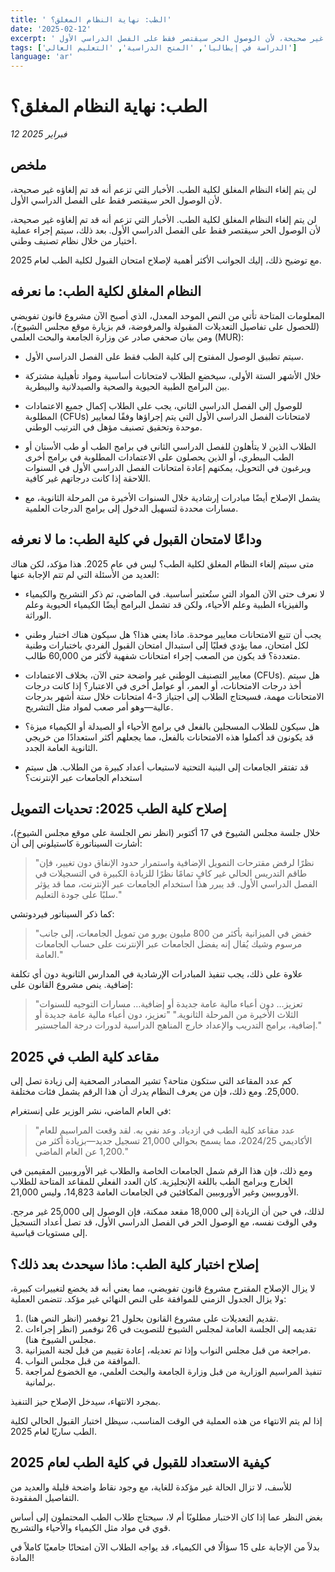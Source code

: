 ```yaml
---
title: ' الطب: نهاية النظام المغلق؟'
date: '2025-02-12'
excerpt: ' لن يتم إلغاء النظام المغلق لكلية الطب. الأخبار التي تزعم أنه قد تم إلغاؤه غير صحيحة، لأن الوصول الحر سيقتصر فقط على الفصل الدراسي الأول.'
tags: ['الدراسة في إيطاليا', 'المنح الدراسية', 'التعليم العالي']
language: 'ar'
---
```


# الطب: نهاية النظام المغلق؟
*12 فبراير 2025*

## ملخص 
لن يتم إلغاء النظام المغلق لكلية الطب. الأخبار التي تزعم أنه قد تم إلغاؤه غير صحيحة، لأن الوصول الحر سيقتصر فقط على الفصل الدراسي الأول.

لن يتم إلغاء النظام المغلق لكلية الطب. الأخبار التي تزعم أنه قد تم إلغاؤه غير صحيحة، لأن الوصول الحر سيقتصر فقط على الفصل الدراسي الأول. بعد ذلك، سيتم إجراء عملية اختيار من خلال نظام تصنيف وطني.

مع توضيح ذلك، إليك الجوانب الأكثر أهمية لإصلاح امتحان القبول لكلية الطب لعام 2025.

## النظام المغلق لكلية الطب: ما نعرفه

المعلومات المتاحة تأتي من النص الموحد المعدل، الذي أصبح الآن مشروع قانون تفويضي (للحصول على تفاصيل التعديلات المقبولة والمرفوضة، قم بزيارة موقع مجلس الشيوخ)، ومن بيان صحفي صادر عن وزارة الجامعة والبحث العلمي (MUR):

* سيتم تطبيق الوصول المفتوح إلى كلية الطب فقط على الفصل الدراسي الأول.

* خلال الأشهر الستة الأولى، سيخضع الطلاب لامتحانات أساسية ومواد تأهيلية مشتركة بين البرامج الطبية الحيوية والصحية والصيدلانية والبيطرية.

* للوصول إلى الفصل الدراسي الثاني، يجب على الطلاب إكمال جميع الاعتمادات المطلوبة (CFUs) لامتحانات الفصل الدراسي الأول التي يتم إجراؤها وفقًا لمعايير موحدة وتحقيق تصنيف مؤهل في الترتيب الوطني.

* الطلاب الذين لا يتأهلون للفصل الدراسي الثاني في برامج الطب أو طب الأسنان أو الطب البيطري، أو الذين يحصلون على الاعتمادات المطلوبة في برامج أخرى ويرغبون في التحويل، يمكنهم إعادة امتحانات الفصل الدراسي الأول في السنوات اللاحقة إذا كانت درجاتهم غير كافية.

* يشمل الإصلاح أيضًا مبادرات إرشادية خلال السنوات الأخيرة من المرحلة الثانوية، مع مسارات محددة لتسهيل الدخول إلى برامج الدرجات العلمية.

## وداعًا لامتحان القبول في كلية الطب: ما لا نعرفه

متى سيتم إلغاء النظام المغلق لكلية الطب؟ ليس في عام 2025. هذا مؤكد، لكن هناك العديد من الأسئلة التي لم تتم الإجابة عنها:

* لا نعرف حتى الآن المواد التي ستُعتبر أساسية. في الماضي، تم ذكر التشريح والكيمياء والفيزياء الطبية وعلم الأحياء، ولكن قد تشمل البرامج أيضًا الكيمياء الحيوية وعلم الوراثة.

* يجب أن تتبع الامتحانات معايير موحدة. ماذا يعني هذا؟ هل سيكون هناك اختبار وطني لكل امتحان، مما يؤدي فعليًا إلى استبدال امتحان القبول الفردي باختبارات وطنية متعددة؟ قد يكون من الصعب إجراء امتحانات شفهية لأكثر من 60,000 طالب.

* معايير التصنيف الوطني غير واضحة حتى الآن، بخلاف الاعتمادات (CFUs). هل سيتم أخذ درجات الامتحانات، أو العمر، أو عوامل أخرى في الاعتبار؟ إذا كانت درجات الامتحانات مهمة، فسيحتاج الطلاب إلى اجتياز 3-4 امتحانات خلال ستة أشهر بدرجات عالية—وهو أمر صعب لمواد مثل التشريح.

* هل سيكون للطلاب المسجلين بالفعل في برامج الأحياء أو الصيدلة أو الكيمياء ميزة؟ قد يكونون قد أكملوا هذه الامتحانات بالفعل، مما يجعلهم أكثر استعدادًا من خريجي الثانوية العامة الجدد.

* قد تفتقر الجامعات إلى البنية التحتية لاستيعاب أعداد كبيرة من الطلاب. هل سيتم استخدام الجامعات عبر الإنترنت؟

## إصلاح كلية الطب 2025: تحديات التمويل

خلال جلسة مجلس الشيوخ في 17 أكتوبر (انظر نص الجلسة على موقع مجلس الشيوخ)، أشارت السيناتورة كاستيلوني إلى أن:

> "نظرًا لرفض مقترحات التمويل الإضافية واستمرار حدود الإنفاق دون تغيير، فإن طاقم التدريس الحالي غير كافٍ تمامًا نظرًا للزيادة الكبيرة في التسجيلات في الفصل الدراسي الأول. قد يبرر هذا استخدام الجامعات عبر الإنترنت، مما قد يؤثر سلبًا على جودة التعليم."

كما ذكر السيناتور فيردوتشي:

> "خفض في الميزانية بأكثر من 800 مليون يورو من تمويل الجامعات، إلى جانب مرسوم وشيك يُقال إنه يفضل الجامعات عبر الإنترنت على حساب الجامعات العامة."

علاوة على ذلك، يجب تنفيذ المبادرات الإرشادية في المدارس الثانوية دون أي تكلفة إضافية. ينص مشروع القانون على:

> "تعزيز… دون أعباء مالية عامة جديدة أو إضافية… مسارات التوجيه للسنوات الثلاث الأخيرة من المرحلة الثانوية."
> "تعزيز، دون أعباء مالية عامة جديدة أو إضافية، برامج التدريب والإعداد خارج المناهج الدراسية لدورات درجة الماجستير."

## مقاعد كلية الطب في 2025

كم عدد المقاعد التي ستكون متاحة؟ تشير المصادر الصحفية إلى زيادة تصل إلى 25,000. ومع ذلك، فإن من يعرف النظام يدرك أن هذا الرقم يشمل فئات مختلفة.

في العام الماضي، نشر الوزير على إنستغرام:

> "عدد مقاعد كلية الطب في ازدياد. وعد نفي به. لقد وقعت المراسيم للعام الأكاديمي 2024/25، مما يسمح بحوالي 21,000 تسجيل جديد—بزيادة أكثر من 1,200 عن العام الماضي."

ومع ذلك، فإن هذا الرقم شمل الجامعات الخاصة والطلاب غير الأوروبيين المقيمين في الخارج وبرامج الطب باللغة الإنجليزية. كان العدد الفعلي للمقاعد المتاحة للطلاب الأوروبيين وغير الأوروبيين المكافئين في الجامعات العامة 14,823، وليس 21,000.

لذلك، في حين أن الزيادة إلى 18,000 مقعد ممكنة، فإن الوصول إلى 25,000 غير مرجح. وفي الوقت نفسه، مع الوصول الحر في الفصل الدراسي الأول، قد تصل أعداد التسجيل إلى مستويات قياسية.

## إصلاح اختبار كلية الطب: ماذا سيحدث بعد ذلك؟

لا يزال الإصلاح المقترح مشروع قانون تفويضي، مما يعني أنه قد يخضع لتغييرات كبيرة، ولا يزال الجدول الزمني للموافقة على النص النهائي غير مؤكد. تتضمن العملية:

1. تقديم التعديلات على مشروع القانون بحلول 21 نوفمبر (انظر النص هنا).
2. تقديمه إلى الجلسة العامة لمجلس الشيوخ للتصويت في 26 نوفمبر (انظر إجراءات مجلس الشيوخ هنا).
3. مراجعة من قبل مجلس النواب وإذا تم تعديله، إعادة تقييم من قبل لجنة الميزانية.
4. الموافقة من قبل مجلس النواب.
5. تنفيذ المراسيم الوزارية من قبل وزارة الجامعة والبحث العلمي، مع الخضوع لمراجعة برلمانية.

بمجرد الانتهاء، سيدخل الإصلاح حيز التنفيذ.

إذا لم يتم الانتهاء من هذه العملية في الوقت المناسب، سيظل اختبار القبول الحالي لكلية الطب ساريًا لعام 2025.

## كيفية الاستعداد للقبول في كلية الطب لعام 2025

للأسف، لا تزال الحالة غير مؤكدة للغاية، مع وجود نقاط واضحة قليلة والعديد من التفاصيل المفقودة.

بغض النظر عما إذا كان الاختبار مطلوبًا أم لا، سيحتاج طلاب الطب المحتملون إلى أساس قوي في مواد مثل الكيمياء والأحياء والتشريح.

بدلاً من الإجابة على 15 سؤالًا في الكيمياء، قد يواجه الطلاب الآن امتحانًا جامعيًا كاملاً في المادة!